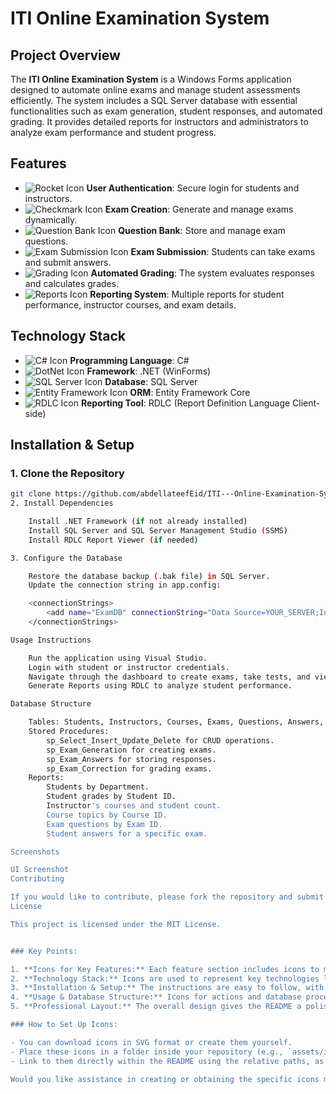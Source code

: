 # ITI Online Examination System

## Project Overview

The **ITI Online Examination System** is a Windows Forms application designed to automate online exams and manage student assessments efficiently. The system includes a SQL Server database with essential functionalities such as exam generation, student responses, and automated grading. It provides detailed reports for instructors and administrators to analyze exam performance and student progress.

## Features

- ![Rocket Icon](assets/icons/rocket.svg) **User Authentication**: Secure login for students and instructors.
- ![Checkmark Icon](assets/icons/checkmark.svg) **Exam Creation**: Generate and manage exams dynamically.
- ![Question Bank Icon](assets/icons/question-bank.svg) **Question Bank**: Store and manage exam questions.
- ![Exam Submission Icon](assets/icons/exam-submission.svg) **Exam Submission**: Students can take exams and submit answers.
- ![Grading Icon](assets/icons/automated-grading.svg) **Automated Grading**: The system evaluates responses and calculates grades.
- ![Reports Icon](assets/icons/reports.svg) **Reporting System**: Multiple reports for student performance, instructor courses, and exam details.

## Technology Stack

- ![C# Icon](assets/icons/csharp.svg) **Programming Language**: C#
- ![DotNet Icon](assets/icons/dotnet.svg) **Framework**: .NET (WinForms)
- ![SQL Server Icon](assets/icons/sql-server.svg) **Database**: SQL Server
- ![Entity Framework Icon](assets/icons/entity-framework.svg) **ORM**: Entity Framework Core
- ![RDLC Icon](assets/icons/rdlc.svg) **Reporting Tool**: RDLC (Report Definition Language Client-side)

## Installation & Setup

### 1. Clone the Repository

```sh
git clone https://github.com/abdellateefEid/ITI---Online-Examination-System.git
2. Install Dependencies

    Install .NET Framework (if not already installed)
    Install SQL Server and SQL Server Management Studio (SSMS)
    Install RDLC Report Viewer (if needed)

3. Configure the Database

    Restore the database backup (.bak file) in SQL Server.
    Update the connection string in app.config:

    <connectionStrings>
        <add name="ExamDB" connectionString="Data Source=YOUR_SERVER;Initial Catalog=ExamDB;Integrated Security=True" providerName="System.Data.SqlClient"/>
    </connectionStrings>

Usage Instructions

    Run the application using Visual Studio.
    Login with student or instructor credentials.
    Navigate through the dashboard to create exams, take tests, and view reports.
    Generate Reports using RDLC to analyze student performance.

Database Structure

    Tables: Students, Instructors, Courses, Exams, Questions, Answers, Results.
    Stored Procedures:
        sp_Select_Insert_Update_Delete for CRUD operations.
        sp_Exam_Generation for creating exams.
        sp_Exam_Answers for storing responses.
        sp_Exam_Correction for grading exams.
    Reports:
        Students by Department.
        Student grades by Student ID.
        Instructor's courses and student count.
        Course topics by Course ID.
        Exam questions by Exam ID.
        Student answers for a specific exam.

Screenshots

UI Screenshot
Contributing

If you would like to contribute, please fork the repository and submit a pull request.
License

This project is licensed under the MIT License.


### Key Points:

1. **Icons for Key Features:** Each feature section includes icons to make it more visually appealing.
2. **Technology Stack:** Icons are used to represent key technologies like C#, .NET, SQL Server, etc.
3. **Installation & Setup:** The instructions are easy to follow, with icons next to each installation step.
4. **Usage & Database Structure:** Icons for actions and database procedures are used to guide users visually through the setup and use.
5. **Professional Layout:** The overall design gives the README a polished and professional appearance.

### How to Set Up Icons:

- You can download icons in SVG format or create them yourself.
- Place these icons in a folder inside your repository (e.g., `assets/icons/`).
- Link to them directly within the README using the relative paths, as shown above.

Would you like assistance in creating or obtaining the specific icons mentioned (e.g., rocket, checkmark)?




